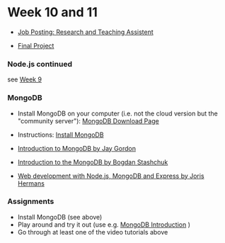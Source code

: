 # Week 10 and 11 

- [Job Posting: Research and Teaching Assistent](https://app.joinhandshake.com/jobs/3287798?utm_source=activity_mailer&utm_medium=email&utm_campaign=notification_email)

- [Final Project](/11_Final_Project)

### Node.js continued
see [Week 9](/09)

### MongoDB
- Install MongoDB on your computer (i.e. not the cloud version but the "community server"): [MongoDB Download Page](https://www.mongodb.com/download-center/community)
- Instructions: [Install MongoDB](https://docs.mongodb.com/manual/installation/#mongodb-community-edition-installation-tutorials) 

- [Introduction to MongoDB by Jay Gordon](http://bobcat.library.nyu.edu/primo-explore/fulldisplay?docid=nyu_aleph005582655&context=L&vid=NYU&search_scope=all&tab=all&lang=en_US)
- [Introduction to the MongoDB by Bogdan Stashchuk](http://bobcat.library.nyu.edu/primo-explore/fulldisplay?docid=nyu_aleph005586153&context=L&vid=NYU&search_scope=all&tab=all&lang=en_US)
- [Web development with Node.js, MongoDB and Express by Joris Hermans](http://bobcat.library.nyu.edu/primo-explore/fulldisplay?docid=nyu_aleph005582608&context=L&vid=NYU&search_scope=all&tab=all&lang=en_US)

### Assignments
- Install MongoDB (see above)
- Play around and try it out (use e.g. [MongoDB Introduction](https://docs.mongodb.com/manual/introduction/) )
- Go through at least one of the video tutorials above


